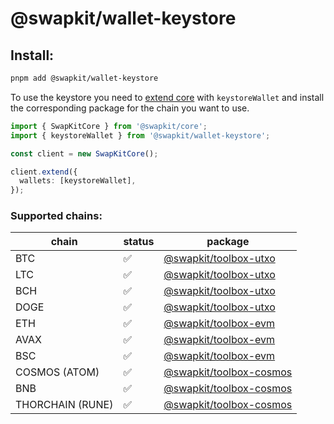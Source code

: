# @swapkit/wallet-keystore

## Install:

```bash
pnpm add @swapkit/wallet-keystore
```

To use the keystore you need to [extend core](packages/swapkit/swapkit-core#swapkitcore-api) with `keystoreWallet` and install the corresponding package for the chain you want to use.

```ts
import { SwapKitCore } from '@swapkit/core';
import { keystoreWallet } from '@swapkit/wallet-keystore';

const client = new SwapKitCore();

client.extend({
  wallets: [keystoreWallet],
});
```

### Supported chains:

| chain            | status | package                                                               |
| ---------------- | ------ | --------------------------------------------------------------------- |
| BTC              | ✅     | [@swapkit/toolbox-utxo](../toolboxes/toolbox-utxo/README.md)     |
| LTC              | ✅     | [@swapkit/toolbox-utxo](../toolboxes/toolbox-utxo/README.md)     |
| BCH              | ✅     | [@swapkit/toolbox-utxo](../toolboxes/toolbox-utxo/README.md)     |
| DOGE             | ✅     | [@swapkit/toolbox-utxo](../toolboxes/toolbox-utxo/README.md)     |
| ETH              | ✅     | [@swapkit/toolbox-evm](../toolboxes/toolbox-evm/README.md)       |
| AVAX             | ✅     | [@swapkit/toolbox-evm](../toolboxes/toolbox-evm/README.md)       |
| BSC              | ✅     | [@swapkit/toolbox-evm](../toolboxes/toolbox-evm/README.md)       |
| COSMOS (ATOM)    | ✅     | [@swapkit/toolbox-cosmos](../toolboxes/toolbox-cosmos/README.md) |
| BNB              | ✅     | [@swapkit/toolbox-cosmos](../toolboxes/toolbox-cosmos/README.md) |
| THORCHAIN (RUNE) | ✅     | [@swapkit/toolbox-cosmos](../toolboxes/toolbox-cosmos/README.md) |
